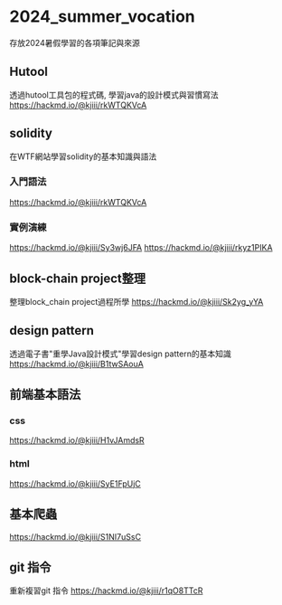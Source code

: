 # 2024_summer_vocation
存放2024暑假學習的各項筆記與來源
## Hutool
透過hutool工具包的程式碼, 學習java的設計模式與習慣寫法
https://hackmd.io/@kjiii/rkWTQKVcA
## solidity
在WTF網站學習solidity的基本知識與語法
### 入門語法
https://hackmd.io/@kjiii/rkWTQKVcA
### 實例演練
https://hackmd.io/@kjiii/Sy3wj6JFA
https://hackmd.io/@kjiii/rkyz1PIKA
## block-chain project整理
整理block_chain project過程所學
https://hackmd.io/@kjiii/Sk2yg_yYA
## design pattern
透過電子書"重學Java設計模式"學習design pattern的基本知識
https://hackmd.io/@kjiii/B1twSAouA
## 前端基本語法
### css
https://hackmd.io/@kjiii/H1vJAmdsR
### html
https://hackmd.io/@kjiii/SyE1FpUjC
## 基本爬蟲
https://hackmd.io/@kjiii/S1NI7uSsC
## git 指令
重新複習git 指令
https://hackmd.io/@kjiii/r1qO8TTcR
